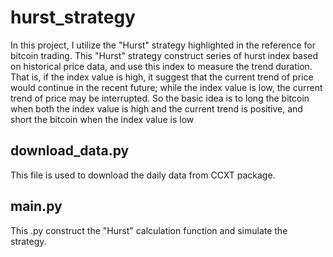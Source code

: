 # hurst_strategy
In this project, I utilize the "Hurst" strategy highlighted in the reference for bitcoin trading. This "Hurst" strategy construct series of hurst index based on historical price data, and use this index to measure the trend duration. That is, if the index value is high, it suggest that the current trend of price would continue in the recent future; while the index value is low, the current trend of price may be interrupted. So the basic idea is to long the bitcoin when both the index value is high and the current trend is positive, and short the bitcoin when the index value is low

## download_data.py
This file is used to download the daily data from CCXT package.

## main.py
This .py construct the "Hurst" calculation function and simulate the strategy.
